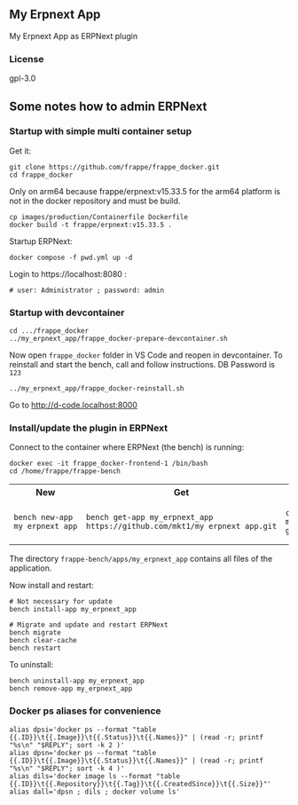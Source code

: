 ## My Erpnext App

My Erpnext App as ERPNext plugin

### License

gpl-3.0

## Some notes how to admin ERPNext

### Startup with simple multi container setup

Get it:

    git clone https://github.com/frappe/frappe_docker.git
    cd frappe_docker

Only on arm64 because frappe/erpnext:v15.33.5 for the arm64 platform is not in the docker repository and must be build.

    cp images/production/Containerfile Dockerfile
    docker build -t frappe/erpnext:v15.33.5 .

Startup ERPNext:

    docker compose -f pwd.yml up -d

Login to https://localhost:8080 :

    # user: Administrator ; password: admin

### Startup with devcontainer

    cd .../frappe_docker
    ../my_erpnext_app/frappe_docker-prepare-devcontainer.sh

Now open ```frappe_docker``` folder in VS Code and reopen in devcontainer.
To reinstall and start the bench, call and follow instructions. DB Password is ```123```

    ../my_erpnext_app/frappe_docker-reinstall.sh

Go to http://d-code.localhost:8000

### Install/update the plugin in ERPNext

Connect to the container where ERPNext (the bench) is running:

    docker exec -it frappe_docker-frontend-1 /bin/bash
    cd /home/frappe/frappe-bench

<table><tr>
<th>New</th>
<th>Get</th>
<th>Update</th>
</tr><tr>
<td>

    bench new-app my_erpnext_app

</td><td>

    bench get-app my_erpnext_app https://github.com/mkt1/my_erpnext_app.git

</td><td>

    cd my_erpnext_app
    git pull

</td></tr></table>

The directory ```frappe-bench/apps/my_erpnext_app``` contains all files of the application.



Now install and restart:

    # Not necessary for update
    bench install-app my_erpnext_app
    
    # Migrate and update and restart ERPNext
    bench migrate
    bench clear-cache
    bench restart

To uninstall:

    bench uninstall-app my_erpnext_app
    bench remove-app my_erpnext_app

### Docker ps aliases for convenience

    alias dpsi='docker ps --format "table {{.ID}}\t{{.Image}}\t{{.Status}}\t{{.Names}}" | (read -r; printf "%s\n" "$REPLY"; sort -k 2 )'
    alias dpsn='docker ps --format "table {{.ID}}\t{{.Image}}\t{{.Status}}\t{{.Names}}" | (read -r; printf "%s\n" "$REPLY"; sort -k 4 )'
    alias dils='docker image ls --format "table {{.ID}}\t{{.Repository}}\t{{.Tag}}\t{{.CreatedSince}}\t{{.Size}}"'
    alias dall='dpsn ; dils ; docker volume ls'

